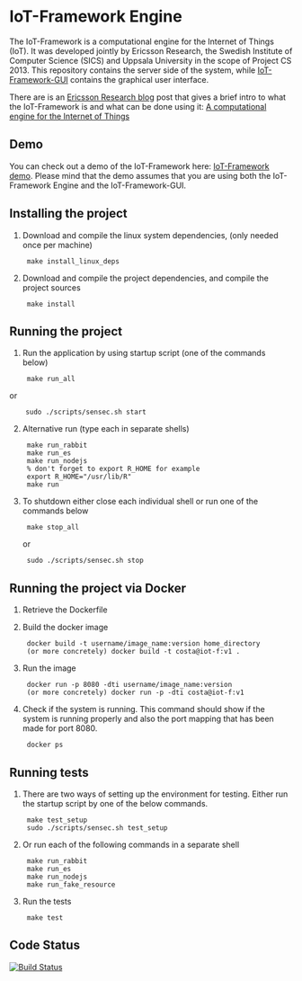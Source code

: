 # IoT-Framework Engine

The IoT-Framework is a computational engine for the Internet of Things (IoT). It was developed jointly by Ericsson Research, the Swedish Institute of Computer Science (SICS) and Uppsala University in the scope of Project CS 2013. This repository contains the server side of the system, while [IoT-Framework-GUI](https://github.com/EricssonResearch/iot-framework-gui) contains the graphical user interface.

There are is an [Ericsson Research blog](http://www.ericsson.com/research-blog/) post that gives a brief intro to what the IoT-Framework is and what can be done using it: [A computational engine for the Internet of Things](https://www.ericsson.com/research-blog/internet-of-things/computational-engine-internet-things/)

## Demo

You can check out a demo of the IoT-Framework here: [IoT-Framework demo](https://vimeo.com/98966770). Please mind that the demo assumes that you are using both the IoT-Framework Engine and the IoT-Framework-GUI. 

## Installing the project

1. Download and compile the linux system dependencies, (only needed once per machine)

        make install_linux_deps

2. Download and compile the project dependencies, and compile the project sources

        make install

## Running the project

1. Run the application by using startup script (one of the commands below)

        make run_all
  
  or
  
        sudo ./scripts/sensec.sh start

2. Alternative run (type each in separate shells)

        make run_rabbit
        make run_es
        make run_nodejs
        % don't forget to export R_HOME for example
        export R_HOME="/usr/lib/R"
        make run

4. To shutdown either close each individual shell or run one of the commands below

        make stop_all

   or
   
        sudo ./scripts/sensec.sh stop

## Running the project via Docker

1. Retrieve the Dockerfile
2. Build the docker image
        
        docker build -t username/image_name:version home_directory
        (or more concretely) docker build -t costa@iot-f:v1 .

3. Run the image
        
        docker run -p 8080 -dti username/image_name:version 
        (or more concretely) docker run -p -dti costa@iot-f:v1

4. Check if the system is running. This command should show if the system is running properly and also the port mapping that has been made for port 8080.

        docker ps
        

## Running tests

1. There are two ways of setting up the environment for testing. Either run the startup script by one of the below commands.

        make test_setup
        sudo ./scripts/sensec.sh test_setup

2. Or run each of the following commands in a separate shell

        make run_rabbit
        make run_es
        make run_nodejs
        make run_fake_resource

3. Run the tests

        make test

## Code Status

[![Build Status](https://travis-ci.org/EricssonResearch/iot-framework-engine.svg)](https://travis-ci.org/EricssonResearch/iot-framework-engine)
